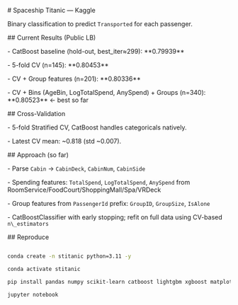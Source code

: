 \# Spaceship Titanic — Kaggle



Binary classification to predict `Transported` for each passenger.



\## Current Results (Public LB)

\- CatBoost baseline (hold-out, best\_iter≈299): \*\*0.79939\*\*

\- 5-fold CV (n=145): \*\*0.80453\*\*

\- CV + Group features (n=201): \*\*0.80336\*\*

\- CV + Bins (AgeBin, LogTotalSpend, AnySpend) + Groups (n=340): \*\*0.80523\*\*  ← best so far



\## Cross-Validation

\- 5-fold Stratified CV, CatBoost handles categoricals natively.

\- Latest CV mean: ~0.818 (std ~0.007).



\## Approach (so far)

\- Parse `Cabin` → `CabinDeck`, `CabinNum`, `CabinSide`

\- Spending features: `TotalSpend`, `LogTotalSpend`, `AnySpend` from RoomService/FoodCourt/ShoppingMall/Spa/VRDeck

\- Group features from `PassengerId` prefix: `GroupID`, `GroupSize`, `IsAlone`

\- CatBoostClassifier with early stopping; refit on full data using CV-based `n\_estimators`



\## Reproduce

```bash

conda create -n stitanic python=3.11 -y

conda activate stitanic

pip install pandas numpy scikit-learn catboost lightgbm xgboost matplotlib jupyter ipykernel kaggle

jupyter notebook



